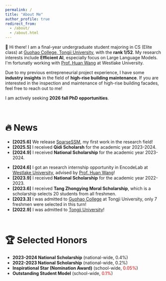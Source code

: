 ```yaml
---
permalink: /
title: "About Me"
author_profile: true
redirect_from: 
  - /about/
  - /about.html
---
```


👋 Hi there! I am a final-year undergraduate student majoring in CS (Elite class) at [Guohao College, Tongji University](https://ghc.tongji.edu.cn/), with the **rank 1/52**. My research interests include **Efficient AI**, especially focus on Large Language Models. I'm fortunatly working with [Prof. Huan Wang](https://huanwang.tech/) at Westlake University.

Due to my previous entrepreneurial project experience, I have some **industry insights** in the field of **high-rise building maintenance**. If you are interested in the inspection and maintenance of high-rise building facades, feel free to reach out to me!

I am actively seeking **2026 fall PhD opportunities**.

<br>

🔥 News
=====
<!-- - **\[2025.9\]** I received **National Scholarship** for the academic year 2024-2025, this is the **third time** I have received it.  -->
- **\[2025.6\]** We release [SparseSSM](https://arxiv.org/abs/2506.09613), my first work in the research field!
- **\[2025.5\]** I received **Qidi Scholarsh** for the academic year 2023-2024.
- **\[2024.9\]** I received **National Scholarship** for the academic year 2023-2024.
<!-- - **\[2024.7\]** I won the **Gold Award (<font color="#dd0000">0.02%</font>)** in [China International College Students' Innovation Competition, Shanghai](https://cy.ncss.cn/) as the **team leader and founder**. -->
- **\[2024.6\]** I got an research internship opportunity in EncodeLab at [Westlake University](https://www.westlake.edu.cn/), advised by [Prof. Huan Wang](https://huanwang.tech/)!
- **\[2023.9\]** I received **National Scholarship** for the academic year 2022-2023.
- **\[2023.6\]** I received **Tang Zhongying Moral Scholarship**, which is a scholarship selects 20 students from all freshmen.
- **\[2023.3\]** I was admitted to [Guohao College](https://ghc.tongji.edu.cn/) at Tongji University, only 7 freshmen were selected in this turn!
- **\[2022.9\]** I was admitted to [Tongji University](https://www.tongji.edu.cn/)!

<br>

🏆 Selected Honors
=====
<!-- - **2024-2025 National Scholarship** (national-wide, 0.4%) -->
- **2023-2024 National Scholarship** (national-wide, 0.4%)
- **2022-2023 National Scholarship** (national-wide, 0.2%)
- **Inspirational Star (Nomination Award)** (school-wide, <font color="#dd0000">0.05%</font>)
- **Outstanding Student Model** (school-wide, <font color="#dd0000">0.1%</font>)
<!-- - **TANG Zhongying Scholarship** (school-wide, 0.5%) -->

